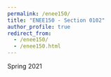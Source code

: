 ```yaml
---
permalink: /enee150/
title: "ENEE150 - Section 0102"
author_profile: true
redirect_from:
  - /enee150/
  - /enee150.html
---
```

Spring 2021
